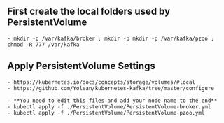 ## First create the local folders used by PersistentVolume
```
- mkdir -p /var/kafka/broker ; mkdir -p mkdir -p /var/kafka/pzoo ; chmod -R 777 /var/kafka

```



## Apply PersistentVolume Settings
```
- https://kubernetes.io/docs/concepts/storage/volumes/#local
- https://github.com/Yolean/kubernetes-kafka/tree/master/configure
```
```
- **You need to edit this files and add your node name to the end**
- kubectl apply -f ./PersistentVolume/PersistentVolume-broker.yml
- kubectl apply -f ./PersistentVolume/PersistentVolume-pzoo.yml

```
